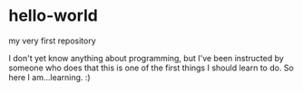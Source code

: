 # hello-world
my very first repository

I don't yet know anything about programming, but I've been instructed by someone who does that this is one of the first things I should learn to do. So here I am...learning. :)
